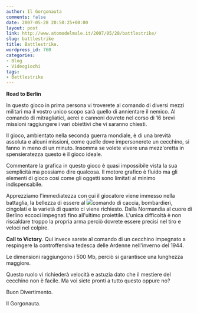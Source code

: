 ```yaml
---
author: Il Gorgonauta
comments: false
date: 2007-05-28 20:50:25+00:00
layout: post
link: http://www.atomodelmale.it/2007/05/28/battlestrike/
slug: battlestrike
title: Battlestrike.
wordpress_id: 760
categories:
- Blog
- Videogiochi
tags:
- Battlestrike
---
```


**Road to Berlin**

In questo gioco in prima persona vi troverete al comando di diversi mezzi militari ma il vostro unico scopo sarà quello di annientare il nemico. Al comando di mitragliatici, aerei e cannoni dovrete nel corso di 16 brevi missioni raggiungere i vari obiettivi che vi saranno chiesti.

Il gioco, ambientato nella seconda guerra mondiale, è di una brevità assoluta e alcuni missioni, come quelle dove impersonerete un cecchino, si fanno in meno di un minuto. Insomma se volete vivere una mezz'oretta in spensieratezza questo è il gioco ideale.

Commentare la grafica in questo gioco è quasi impossibile vista la sua semplicità ma possiamo dire qualcosa. Il motore grafico è fluido ma gli elementi di gioco cosi come gli oggetti sono limitati al minimo indispensabile.

<!-- more -->


Apprezziamo l'immediatezza con cui il giocatore viene immesso nella battaglia, la bellezza di essere al ![](http://www.atomodelmale.it/wp-content/uploads/2008/10/battlestrike.jpg)comando di caccia, bombardieri, cingolati e la varietà di quanto ci viene richiesto. Dalla Normandia al cuore di Berlino eccoci impegnati fino all'ultimo proiettile. L'unica difficoltà è non riscaldare troppo la propria arma perciò dovrete essere precisi nel tiro e veloci nel colpire.

**Call to Victory**. Qui invece sarete al comando di un cecchino impegnato a respingere la controffensiva tedesca delle Ardenne nell'inverno del 1944.

Le dimensioni raggiungono i 500 Mb, perciò si garantisce una lunghezza maggiore.

Questo ruolo vi richiederà velocità e astuzia dato che il mestiere del cecchino non è facile. Ma voi siete pronti a tutto questo oppure no?

Buon Divertimento.

Il Gorgonauta.
